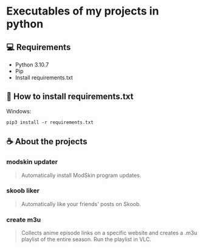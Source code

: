 # Executables of my projects in python

## 💻 Requirements

* Python 3.10.7
* Pip
* Install requirements.txt

## 🚀 How to install requirements.txt

Windows:
```
pip3 install -r requirements.txt
```

## ☕ About the projects

### modskin updater
> Automatically install ModSkin program updates.

### skoob liker
> Automatically like your friends' posts on Skoob.

### create m3u 
> Collects anime episode links on a specific website and creates a .m3u playlist of the entire season. Run the playlist in VLC.